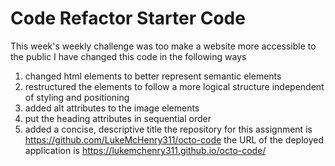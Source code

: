 # Code Refactor Starter Code
This week's weekly challenge was too make a website more accessible to the public 
I have changed this code in the following ways
1. changed html elements to better represent semantic elements 
2. restructured the elements to follow a more logical structure independent of styling and positioning
3. added alt attributes to the image elements
4. put the heading attributes in sequential order 
5. added a concise, descriptive title
the repository for this assignment is  https://github.com/LukeMcHenry311/octo-code
the URL of the deployed application is https://lukemchenry311.github.io/octo-code/
